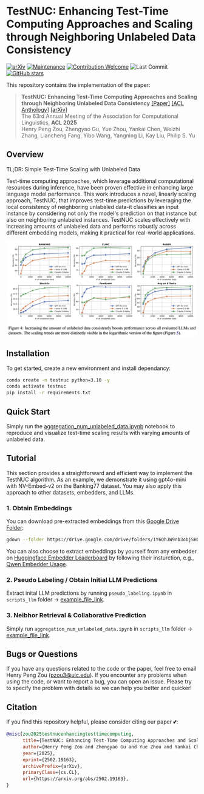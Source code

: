 # TestNUC: Enhancing Test-Time Computing Approaches and Scaling through Neighboring Unlabeled Data Consistency

[![arXiv](https://img.shields.io/badge/arXiv-TestNUC-b31b1b.svg)](https://arxiv.org/abs/2502.19163)
[![Maintenance](https://img.shields.io/badge/Maintained%3F-yes-green.svg)]()
[![Contribution Welcome](https://img.shields.io/badge/Contributions-welcome-blue)]()
![Last Commit](https://img.shields.io/github/last-commit/HenryPengZou/TestNUC)
[![GitHub stars](https://img.shields.io/github/stars/HenryPengZou/TestNUC)](https://github.com/HenryPengZou/TestNUC)


<!-- ![Task](code/images/scaling.jpg) -->

This repository contains the implementation of the paper:
> **TestNUC: Enhancing Test-Time Computing Approaches and Scaling through Neighboring Unlabeled Data Consistency** 
> [[Paper]](https://aclanthology.org/2025.acl-long.1486.pdf) [[ACL Anthology]](https://aclanthology.org/2025.acl-long.1486/) [[arXiv]](https://arxiv.org/abs/2502.19163) <br>
> The 63rd Annual Meeting of the Association for Computational Linguistics, **ACL 2025** <br>
> Henry Peng Zou, Zhengyao Gu, Yue Zhou, Yankai Chen, Weizhi Zhang, Liancheng Fang, Yibo Wang, Yangning Li, Kay Liu, Philip S. Yu <br>



## Overview

TL;DR: Simple Test-Time Scaling with Unlabeled Data

Test-time computing approaches, which leverage additional computational resources during inference, have been proven effective in enhancing large language model performance. This work introduces a novel, linearly scaling approach, TestNUC, that improves test-time predictions by leveraging the local consistency of neighboring unlabeled data-it classifies an input instance by considering not only the model's prediction on that instance but also on neighboring unlabeled instances. TestNUC scales effectively with increasing amounts of unlabeled data and performs robustly across different embedding models, making it practical for real-world applications.

![Task](images/scaling_unlabeled_data_caption.png)


## Installation
To get started, create a new environment and install dependancy:

```bash
conda create -n testnuc python=3.10 -y
conda activate testnuc
pip install -r requirements.txt
```


## Quick Start

Simply run the [aggregation_num_unlabeled_data.ipynb](https://github.com/HenryPengZou/TestNUC/blob/main/scripts_gpt4omini/aggregation_num_unlabeled_data.ipynb) notebook to reproduce and visualize test-time scaling results with varying amounts of unlabeled data. 

## Tutorial
This section provides a straightforward and efficient way to implement the TestNUC algorithm. As an example, we demonstrate it using gpt4o-mini with NV-Embed-v2 on the Banking77 dataset. You may also apply this approach to other datasets, embedders, and LLMs.


### 1. Obtain Embeddings

You can download pre-extracted embeddings from this [Google Drive Folder](https://drive.google.com/drive/folders/1Y6QhJW9nb3objSHQue0rA3pmT4cvcg2f):

```bash
gdown --folder https://drive.google.com/drive/folders/1Y6QhJW9nb3objSHQue0rA3pmT4cvcg2f -O ./data/
```

You can also choose to extract embeddings by yourself from any embedder on [Huggingface Embedder Leaderboard](https://huggingface.co/spaces/mteb/leaderboard) by following their insturction, e.g., [Qwen Embedder Usage](https://huggingface.co/Qwen/Qwen3-Embedding-8B#usage).



### 2. Pseudo Labeling / Obtain Initial LLM Predictions

Extract inital LLM predictions by running `pseudo_labeling.ipynb` in `scripts_llm` folder -> [example_file_link](https://github.com/HenryPengZou/TestNUC/blob/main/scripts_gpt4omini/pseudo_labeling.ipynb).


### 3. Neibhor Retrieval & Collaborative Prediction

Simply run `aggregation_num_unlabeled_data.ipynb` in `scripts_llm` folder -> [example_file_link](https://github.com/HenryPengZou/TestNUC/blob/main/scripts_gpt4omini/aggregation_num_unlabeled_data.ipynb).



## Bugs or Questions

If you have any questions related to the code or the paper, feel free to email Henry Peng Zou (pzou3@uic.edu). If you encounter any problems when using the code, or want to report a bug, you can open an issue. Please try to specify the problem with details so we can help you better and quicker!



## Citation

If you find this repository helpful, please consider citing our paper 💕: 
```bibtex
@misc{zou2025testnucenhancingtesttimecomputing,
      title={TestNUC: Enhancing Test-Time Computing Approaches and Scaling through Neighboring Unlabeled Data Consistency}, 
      author={Henry Peng Zou and Zhengyao Gu and Yue Zhou and Yankai Chen and Weizhi Zhang and Liancheng Fang and Yibo Wang and Yangning Li and Kay Liu and Philip S. Yu},
      year={2025},
      eprint={2502.19163},
      archivePrefix={arXiv},
      primaryClass={cs.CL},
      url={https://arxiv.org/abs/2502.19163}, 
}
```

